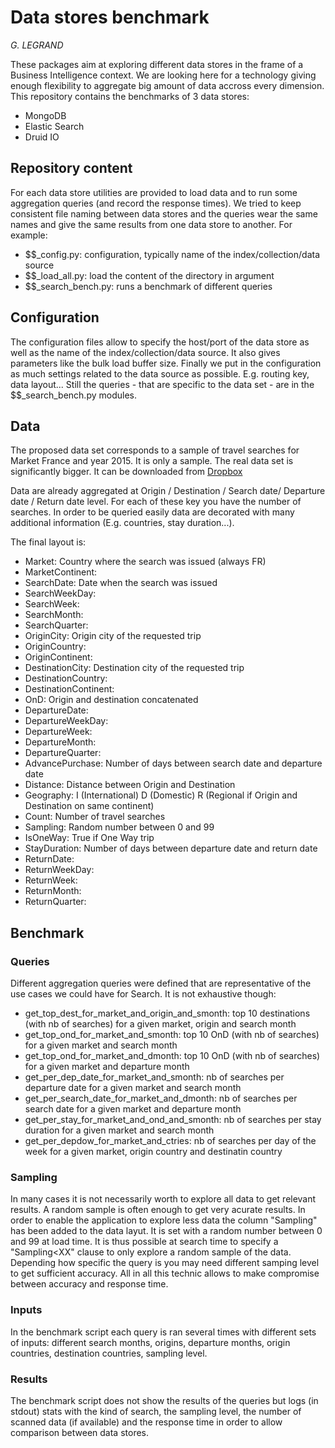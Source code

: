 # Data stores benchmark
_G. LEGRAND_

These packages aim at exploring different data stores in the frame of a Business Intelligence context. We are looking here for a technology giving enough flexibility to aggregate big amount of data accross every dimension. This repository contains the benchmarks of 3 data stores:

* MongoDB
* Elastic Search
* Druid IO 

## Repository content

For each data store utilities are provided to load data and to run some aggregation queries (and record the response times). We tried to keep consistent file naming between data stores and the queries wear the same names and give the same results from one data store to another. For example:

* $$_config.py:       configuration, typically name of the index/collection/data source
* $$_load_all.py:     load the content of the directory in argument
* $$_search_bench.py: runs a benchmark of different queries

## Configuration

The configuration files allow to specify the host/port of the data store as well as the name of the index/collection/data source. It also gives parameters like the bulk load buffer size. 
Finally we put in the configuration as much settings related to the data source as possible. E.g. routing key, data layout... Still the queries - that are specific to the data set - are in the $$_search_bench.py modules.

## Data

The proposed data set corresponds to a sample of travel searches for Market France and year 2015. It is only a sample. The real data set is significantly bigger.
It can be downloaded from [Dropbox](https://www.dropbox.com/sh/covosmyni6narcj/AAAOrfKUohXtxVve5tshJcYFa?dl=0)

Data are  already aggregated at Origin / Destination / Search date/ Departure date / Return date level. For each of these key you have the number of searches. 
In order to be queried easily data are decorated with many additional information (E.g. countries, stay duration...). 

The final layout is:

* Market: Country where the search was issued (always FR)
* MarketContinent:
* SearchDate: Date when the search was issued
* SearchWeekDay:
* SearchWeek:
* SearchMonth:
* SearchQuarter:
* OriginCity: Origin city of the requested trip
* OriginCountry:
* OriginContinent:
* DestinationCity: Destination city of the requested trip
* DestinationCountry:
* DestinationContinent:
* OnD: Origin and destination concatenated
* DepartureDate:
* DepartureWeekDay:
* DepartureWeek:
* DepartureMonth:
* DepartureQuarter:
* AdvancePurchase: Number of days between search date and departure date
* Distance: Distance between Origin and Destination
* Geography: I (International) D (Domestic) R (Regional if Origin and Destination on same continent)
* Count: Number of travel searches
* Sampling: Random number between 0 and 99
* IsOneWay: True if One Way trip
* StayDuration: Number of days between departure date and return date
* ReturnDate:
* ReturnWeekDay:
* ReturnWeek:
* ReturnMonth:
* ReturnQuarter:


## Benchmark

### Queries

Different aggregation queries were defined that are representative of the use cases we could have for Search. It is not exhaustive though:

* get_top_dest_for_market_and_origin_and_smonth: top 10 destinations (with nb of searches) for a given market, origin and search month
* get_top_ond_for_market_and_smonth: top 10 OnD (with nb of searches) for a given market and search month
* get_top_ond_for_market_and_dmonth: top 10 OnD (with nb of searches) for a given market and departure month
* get_per_dep_date_for_market_and_smonth: nb of searches per departure date for a given market and search month
* get_per_search_date_for_market_and_dmonth: nb of searches per search date for a given market and departure month
* get_per_stay_for_market_and_ond_and_smonth: nb of searches per stay duration for a given market and search month
* get_per_depdow_for_market_and_ctries: nb of searches per day of the week for a given market, origin country and destinatin country

### Sampling

In many cases it is not necessarily worth to explore all data to get relevant results. A random sample is often enough to get very acurate results. In order to enable the application to explore less data the column "Sampling" has been added to the data layut. It is set with a random number between 0 and 99 at load time. It is thus possible at search time to specify a "Sampling<XX" clause to only explore a random sample of the data. Depending how specific the query is you may need different samping level to get sufficient accuracy. All in all this technic allows to make compromise between accuracy and response time.

### Inputs

In the benchmark script each query is ran several times with different sets of inputs: different search months, origins, departure months, origin countries, destination countries, sampling level.

### Results

The benchmark script does not show the results of the queries but logs (in stdout) stats with the kind of search, the sampling level, the number of scanned data (if available) and the response time in order to allow comparison between data stores.